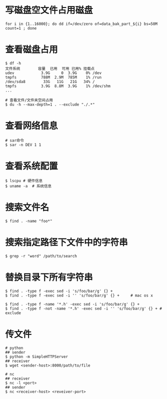 # 写磁盘空文件占用磁盘

```shell
for i in {1..16000}; do dd if=/dev/zero of=data_bak_part_${i} bs=50M count=1 ; done
```

# 查看磁盘占用

```shell
$ df -h
文件系统        容量  已用  可用 已用% 挂载点
udev            3.9G     0  3.9G    0% /dev
tmpfs           788M  2.9M  785M    1% /run
/dev/sda8        33G   11G   21G   34% /
tmpfs           3.9G  8.8M  3.9G    1% /dev/shm
...

# 查看文件/文件夹空间占用
$ du -h --max-depth=1 . --exclude "./.*"
```

# 查看网络信息

```shell
# sar命令
$ sar -n DEV 1 1
```

# 查看系统配置

```shell
$ lscpu	# 硬件信息
$ uname -a	# 系统信息
```

# 搜索文件名

```shell
$ find . -name "foo*"
```

# 搜索指定路径下文件中的字符串

```shell
$ grep -r "word" /path/to/search
```

# 替换目录下所有字符串

```shell
$ find . -type f -exec sed -i 's/foo/bar/g' {} +
$ find . -type f -exec sed -i '' 's/foo/bar/g' {} +		# mac os x

$ find . -type f -name '*.h' -exec sed -i 's/foo/bar/g' {} +	
$ find . -type f -not -name '*.h' -exec sed -i '' 's/foo/bar/g' {} + # exclude
```

# 传文件

```shell
# python
## sender
$ python -m SimpleHTTPServer
## receiver
$ wget <sender-host>:8000/path/to/file

# nc
## receiver
$ nc -l <port>
## sender
$ nc <receiver-host> <reveiver-port>
```

